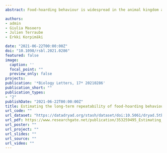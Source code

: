 ```yaml
---
abstract: Food-hoarding behaviour is widespread in the animal kingdom and enables predictable access to food resources in unpredictable environments. Within species, consistent variation among individuals in food-hoarding behaviours may indicate the existence of individual strategies, as it likely captures intrinsic differences in how individuals cope with risks (e.g. starvation, pilferage). Using 17 years of data, we estimated the long-term repeatability of 10 food-hoarding behaviours in a population of Eurasian pygmy owls (Glaucidium passerinum), a small avian predator subject to high temporal fluctuations in its main prey abundance. We found low repeatability in the proportion of shrews and the average prey mass stored for both sexes, while females were moderately repeatable in the mass and the number of prey items stored. These two pairs of behaviours were tightly correlated among individuals and might represent two different sets of individual strategies to buffer against starvation risks.

authors:
- admin
- Giulia Masoero
- Julien Terraube
- Erkki Korpimäki

date: "2021-06-22T00:00:00Z"
doi: "10.1098/rsbl.2021.0286"
featured: false
image:
  caption: ''
  focal_point: ""
  preview_only: false
projects:
publication: '*Biology Letters, 17* 20210286'
publication_short: ""
publication_types:
- "2"
publishDate: "2021-06-22T00:00:00Z"
title: Estimating the long-term repeatability of food-hoarding behaviours in an avian predator
url_code: ""
url_dataset: "https://datadryad.org/stash/dataset/doi:10.5061/dryad.5tb2rbp49"
url_pdf: https://www.researchgate.net/publication/353259495_Estimating_the_long-term_repeatability_of_food-hoarding_behaviours_in_an_avian_predator
url_poster: ""
url_project: ""
url_slides: ""
url_source: ""
url_video: ""
---
```


